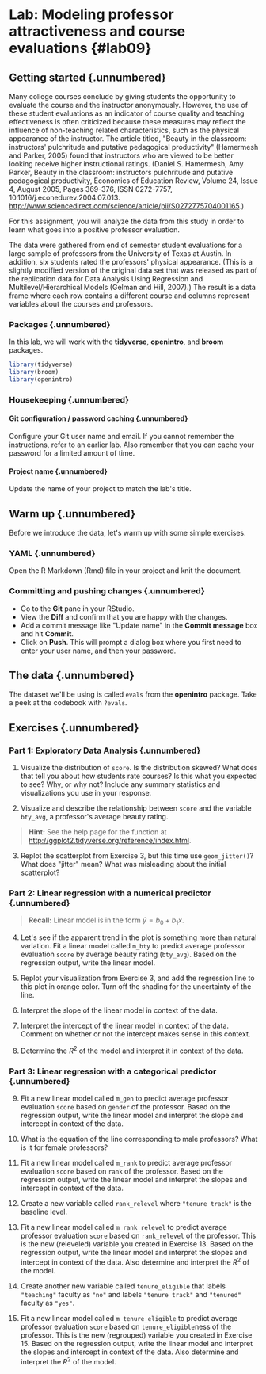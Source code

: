 # Lab: Modeling professor attractiveness and course evaluations {#lab09}



## Getting started {.unnumbered}

Many college courses conclude by giving students the opportunity to evaluate the course and the instructor anonymously. However, the use of these student evaluations as an indicator of course quality and teaching effectiveness is often criticized because these measures may reflect the influence of non-teaching related characteristics, such as the physical appearance of the instructor. The article titled, "Beauty in the classroom: instructors' pulchritude and putative pedagogical productivity" (Hamermesh and Parker, 2005) found that instructors who are viewed to be better looking receive higher instructional ratings. (Daniel S. Hamermesh, Amy Parker, Beauty in the classroom: instructors pulchritude and putative pedagogical productivity, Economics of Education Review, Volume 24, Issue 4, August 2005, Pages 369-376, ISSN 0272-7757, 10.1016/j.econedurev.2004.07.013. http://www.sciencedirect.com/science/article/pii/S0272775704001165.)

For this assignment, you will analyze the data from this study in order to learn what goes into a positive professor evaluation.

The data were gathered from end of semester student evaluations for a large sample of professors from the University of Texas at Austin. In addition, six students rated the professors' physical appearance. (This is a slightly modified version of the original data set that was released as part of the replication data for Data Analysis Using Regression and Multilevel/Hierarchical Models (Gelman and Hill, 2007).) The result is a data frame where each row contains a different course and columns represent variables about the courses and professors.



### Packages {.unnumbered}

In this lab, we will work with the **tidyverse**, **openintro**, and **broom** packages.


```r
library(tidyverse) 
library(broom)
library(openintro)
```

### Housekeeping {.unnumbered}

#### Git configuration / password caching {.unnumbered}

Configure your Git user name and email. If you cannot remember the instructions, refer to an earlier lab. Also remember that you can cache your password for a limited amount of time.

#### Project name {.unnumbered}

Update the name of your project to match the lab's title.

## Warm up {.unnumbered}

Before we introduce the data, let's warm up with some simple exercises.

### YAML {.unnumbered}

Open the R Markdown (Rmd) file in your project and knit the document.

### Committing and pushing changes {.unnumbered}

- Go to the **Git** pane in your RStudio. 
- View the **Diff** and confirm that you are happy with the changes.
- Add a commit message like "Update name" in the **Commit message** box and hit **Commit**.
- Click on **Push**. This will prompt a dialog box where you first need to enter your user name, and then your password.


## The data {.unnumbered}

The dataset we'll be using is called `evals` from the **openintro** package. Take a peek at the codebook with `?evals`.

## Exercises {.unnumbered}

### Part 1: Exploratory Data Analysis {.unnumbered}

1.  Visualize the distribution of `score`. Is the distribution skewed? What does that tell you about how students rate courses? Is this what you expected to see? Why, or why not? Include any summary statistics and visualizations you use in your response.

2.  Visualize and describe the relationship between `score` and the variable `bty_avg`, a professor's average beauty rating.
    

> **Hint:** See the help page for the function at http://ggplot2.tidyverse.org/reference/index.html.

    
3.  Replot the scatterplot from Exercise 3, but this time use `geom_jitter()`? What does "jitter" mean? What was misleading about the initial scatterplot?

### Part 2: Linear regression with a numerical predictor {.unnumbered}


> **Recall:** Linear model is in the form $\hat{y} = b_0 + b_1 x$.


4.  Let's see if the apparent trend in the plot is something more than natural variation. Fit a linear model called `m_bty` to predict average professor evaluation `score` by average beauty rating (`bty_avg`). Based on the regression output, write the linear model.
    
5.  Replot your visualization from Exercise 3, and add the regression line to this plot in orange color. Turn off the shading for the uncertainty of the line.
    
6.  Interpret the slope of the linear model in context of the data.

7.  Interpret the intercept of the linear model in context of the data. Comment on whether or not the intercept makes sense in this context.
    
8.  Determine the $R^2$ of the model and interpret it in context of the data.

### Part 3: Linear regression with a categorical predictor {.unnumbered}

9.  Fit a new linear model called `m_gen` to predict average professor evaluation `score` based on `gender` of the professor. Based on the regression output, write the linear model and interpret the slope and intercept in context of the data.
    
10. What is the equation of the line corresponding to male professors? What is it for female professors?
    
11. Fit a new linear model called `m_rank` to predict average professor evaluation `score` based on `rank` of the professor. Based on the regression output, write the linear model and interpret the slopes and intercept in context of the data.

12. Create a new variable called `rank_relevel` where `"tenure track"` is the baseline level. 

13. Fit a new linear model called `m_rank_relevel` to predict average professor evaluation `score` based on `rank_relevel` of the professor. This is the new (releveled) variable you created in Exercise 13. Based on the regression output, write the linear model and interpret the slopes and intercept in context of the data. Also determine and interpret the $R^2$ of the model.
    
14. Create another new variable called `tenure_eligible` that labels `"teaching"` faculty as 
    `"no"` and labels `"tenure track"` and `"tenured"` faculty as `"yes"`.
  
15. Fit a new linear model called `m_tenure_eligible` to predict average professor evaluation `score` based on `tenure_eligible`ness of the professor. This is the new (regrouped) variable you created in Exercise 15. Based on the regression output, write the linear model and interpret the slopes and intercept in context of the data. Also determine and interpret the $R^2$ of the model.



